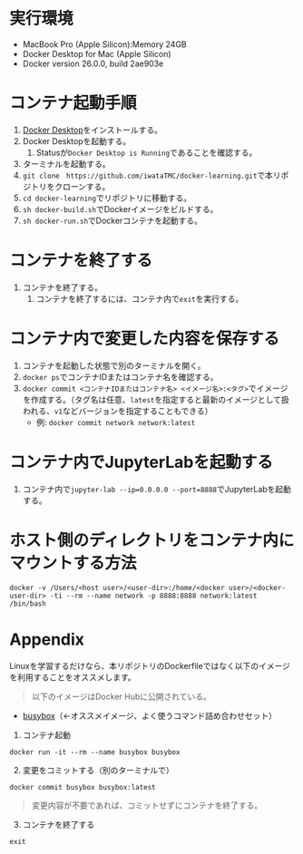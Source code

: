 # 実行環境
- MacBook Pro (Apple Silicon):Memory 24GB
- Docker Desktop for Mac (Apple Silicon)
- Docker version 26.0.0, build 2ae903e

# コンテナ起動手順
1. [Docker Desktop](https://matsuand.github.io/docs.docker.jp.onthefly/desktop/mac/install/)をインストールする。
2. Docker Desktopを起動する。
   1. Statusが`Docker Desktop is Running`であることを確認する。
3. ターミナルを起動する。
4. `git clone　https://github.com/iwataTMC/docker-learning.git`で本リポジトリをクローンする。
5. `cd docker-learning`でリポジトリに移動する。
6. `sh docker-build.sh`でDockerイメージをビルドする。
7. `sh docker-run.sh`でDockerコンテナを起動する。

# コンテナを終了する
1. コンテナを終了する。
   1. コンテナを終了するには、コンテナ内で`exit`を実行する。

# コンテナ内で変更した内容を保存する
1. コンテナを起動した状態で別のターミナルを開く。
2. `docker ps`でコンテナIDまたはコンテナ名を確認する。
3. `docker commit <コンテナIDまたはコンテナ名> <イメージ名>:<タグ>`でイメージを作成する。（タグ名は任意、`latest`を指定すると最新のイメージとして扱われる、`v1`などバージョンを指定することもできる）
   - 例: `docker commit network network:latest`

# コンテナ内でJupyterLabを起動する
1. コンテナ内で`jupyter-lab --ip=0.0.0.0 --port=8888`でJupyterLabを起動する。


# ホスト側のディレクトリをコンテナ内にマウントする方法
```
docker -v /Users/<host user>/<user-dir>:/home/<docker user>/<docker-user-dir> -ti --rm --name network -p 8888:8888 network:latest /bin/bash
```

# Appendix
Linuxを学習するだけなら、本リポジトリのDockerfileではなく以下のイメージを利用することをオススメします。
> 以下のイメージはDocker Hubに公開されている。
- [busybox](https://hub.docker.com/_/busybox)（←オススメイメージ、よく使うコマンド詰め合わせセット）

1. コンテナ起動
```
docker run -it --rm --name busybox busybox
```
2. 変更をコミットする（別のターミナルで）
```
docker commit busybox busybox:latest
```
> 変更内容が不要であれば、コミットせずにコンテナを終了する。
3. コンテナを終了する
```
exit
```
